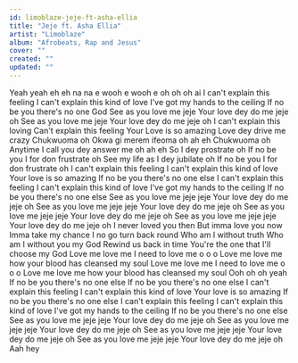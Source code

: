 ```yaml
---
id: limoblaze-jeje-ft-asha-ellia
title: "Jeje ft. Asha Ellia"
artist: "Limoblaze"
album: "Afrobeats, Rap and Jesus"
cover: ""
created: ""
updated: ""
---
```


Yeah yeah eh eh na na e wooh e wooh e oh oh oh ai
I can't explain this feeling
I can't explain this kind of love
I've got my hands to the ceiling
If no be you there's no one God
See as you love me jeje
Your love dey do me jeje oh
See as you love me jeje
Your love dey do me jeje oh
I can't explain this loving
Can't explain this feeling
Your Love is so amazing
Love dey drive me crazy
Chukwuoma oh
Okwa gi merem ifeoma oh ah eh
Chukwuoma oh
Anytime I call you dey answer me oh ah eh
So I dey prostrate oh
If no be you I for don frustrate oh
See my life as I dey jubilate oh
If no be you I for don frustrate oh
I can't explain this feeling
I can't explain this kind of love
Your love is so amazing
If no be you there's no one else
I can't explain this feeling
I can't explain this kind of love
I've got my hands to the ceiling
If no be you there's no one else
See as you love me jeje jeje
Your love dey do me jeje oh
See as you love me jeje jeje
Your love dey do me jeje oh
See as you love me jeje jeje
Your love dey do me jeje oh
See as you love me jeje jeje
Your love dey do me jeje oh
I never loved you then
But imma love you now
Imma take my chance
I no go turn back round
Who am I without truth
Who am I without you my God
Rewind us back in time
You're the one that I'll choose my God
Love me love me I need to love me o o o
Love me love me how your blood has cleansed my soul
Love me love me I need to love me o o o
Love me love me how your blood has cleansed my soul
Ooh oh oh yeah
If no be you there's no one else
If no be you there's no one else
I can't explain this feeling
I can't explain this kind of love
Your love is so amazing
If no be you there's no one else
I can't explain this feeling
I can't explain this kind of love
I've got my hands to the ceiling
If no be you there's no one else
See as you love me jeje jeje
Your love dey do me jeje oh
See as you love me jeje jeje
Your love dey do me jeje oh
See as you love me jeje jeje
Your love dey do me jeje oh
See as you love me jeje jeje
Your love dey do me jeje oh
Aah hey